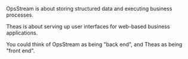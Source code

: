 OpsStream is about storing structured data and executing business processes.

Theas is about serving up user interfaces for web-based business applications.

You could think of OpsStream as being "back end", and Theas as being "front end".